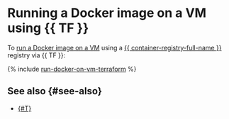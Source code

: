 # Running a Docker image on a VM using {{ TF }}

To [run a Docker image on a VM](index.md) using a [{{ container-registry-full-name }}](../../container-registry/) registry via {{ TF }}:

{% include [run-docker-on-vm-terraform](../../../_tutorials/infrastructure/run-docker-on-vm-terraform.md) %}

## See also {#see-also}

* [{#T}](console.md)